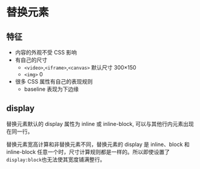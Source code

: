 # 替换元素

## 特征

- 内容的外观不受 CSS 影响
- 有自己的尺寸
  - `<video>`,`<iframe>`,`<canvas>` 默认尺寸 300×150
  - `<img>` 0
- 很多 CSS 属性有自己的表现规则
  - baseline 表现为下边缘

## display

替换元素默认的 display 属性为 inline 或 inline-block, 可以与其他行内元素出现在同一行。

替换元素宽高计算和非替换元素不同，替换元素的 display 是 inline、block 和 inline-block 任意一个时，尺寸计算规则都是一样的。所以即使设置了`display:block`也无法使其宽度铺满整行。
